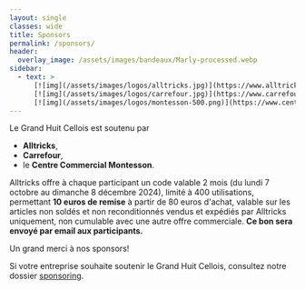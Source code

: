 ```yaml
---
layout: single
classes: wide
title: Sponsors
permalink: /sponsors/
header:
  overlay_image: /assets/images/bandeaux/Marly-processed.webp
sidebar:
  - text: >
      [![img](/assets/images/logos/alltricks.jpg)](https://www.alltricks.fr/)
      [![img](/assets/images/logos/carrefour.jpg)](https://www.carrefour.fr/)
      [![img](/assets/images/logos/montesson-500.png)](https://www.centre-commercial.fr/carrefour-montesson/boutiques/)
---
```


Le Grand Huit Cellois est soutenu par
+ **Alltricks**,
+ **Carrefour**,
+ le **Centre Commercial Montesson**.

Alltricks offre à chaque participant
un code valable 2 mois
(du lundi 7 octobre au dimanche 8 décembre 2024),
limité à 400 utilisations,
permettant **10 euros de remise** à partir de 80 euros d'achat,
valable sur les articles non soldés et non reconditionnés
vendus et expédiés par Alltricks uniquement,
non cumulable avec une autre offre commerciale.
**Ce bon sera envoyé par email aux participants.**

Un grand merci à nos sponsors!

Si votre entreprise souhaite soutenir le Grand Huit Cellois,
consultez notre dossier [sponsoring](/assets/images/2024/sponsoring.pdf).
